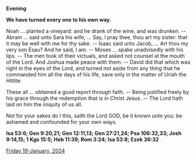 **Evening**

**We have turned every one to his own way.**
 
Noah ... planted a vineyard: and he drank of the wine, and was drunken. -- Abram ... said unto Sara his wife, ... Say, I pray thee, thou art my sister: that it may be well with me for thy sake. -- Isaac said unto Jacob, ... Art thou my very son Esau? And he said, I am. -- Moses ... spake unadvisedly with his lips. -- The men took of their victuals, and asked not counsel at the mouth of the Lord. And Joshua made peace with them. -- David did that which was right in the eyes of the Lord, and turned not aside from any thing that he commanded him all the days of his life, save only in the matter of Uriah the Hittite.
 
These all ... obtained a good report through faith. -- Being justified freely by his grace through the redemption that is in Christ Jesus. -- The Lord hath laid on him the iniquity of us all.
 
Not for your sakes do I this, saith the Lord GOD, be it known unto you: be ashamed and confounded for your own ways.  

**Isa 53:6; Gen 9:20,21; Gen 12:11,13; Gen 27:21,24; Psa 106:32,33; Josh 9:14,15; 1 Kgs 15:5; Heb 11:39; Rom 3:24; Isa 53:8; Ezek 36:32**

[Friday 19-January, 2024](https://t.me/daily_light)
